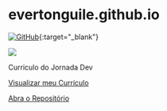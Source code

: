 # evertonguile.github.io

[![GitHub](https://img.shields.io/badge/GitHub-Visite%20meu%20Portifólio-blue?logo=github)](https://evertonguile.github.io/){:target="_blank"}

<a href="https://evertonguile.github.io/" target="_blank">
  <img src="https://img.shields.io/badge/GitHub-Visite%20meu%20Portif%C3%B3lio-blue?logo=github">
</a>

Curriculo do Jornada Dev

[Visualizar meu Currículo]((https://evertonguile.github.io/))

[Abra o Repositório](https://github.com/EvertonGuile/evertonguile.github.io)

